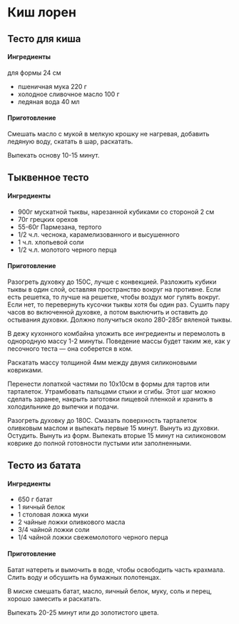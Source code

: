 # Киш лорен

## **Тесто для киша**

#### Ингредиенты

для формы 24 см

* пшеничная мука 220 г
* холодное сливочное масло 100 г
* ледяная вода 40 мл

#### Приготовление

Смешать масло с мукой в мелкую крошку не нагревая, добавить ледяную воду, скатать в шар, раскатать.

Выпекать основу 10-15 минут.

## Тыквенное тесто

#### Ингредиенты

* 900г мускатной тыквы, нарезанной кубиками со стороной 2 см
* 70г грецких орехов
* 55-60г Пармезана, тертого
* 1/2 ч.л. чеснока, карамелизованного и высушенного
* 1 ч.л. хлопьевой соли
* 1/2 ч.л. молотого черного перца

#### Приготовление

Разогреть духовку до 150С, лучше с конвекцией. Разложить кубики тыквы в один слой, оставляя пространство вокруг на противне. Если есть решетка, то лучше на решетке, чтобы воздух мог гулять вокруг. Если нет, то перевернуть кусочки тыквы хотя бы один раз. Сушить пару часов во включенной духовке, а потом выключить и оставить до остывания духовки. Должно получиться около 280-285г вяленой тыквы.

В дежу кухонного комбайна уложить все ингредиенты и перемолоть в однородную массу 1-2 минуты. Поведение массы будет таким же, как у песочного теста — она соберется в ком.

Раскатать массу толщиной 4мм между двумя силиконовыми ковриками.

Перенести лопаткой частями по 10х10см в формы для тартов или тарталеток. Утрамбовать пальцами стыки и сгибы. Этот шаг можно сделать заранее, накрыть заготовки пищевой пленкой и хранить в холодильнике до выпечки и подачи.

Разогреть духовку до 180С. Смазать поверхность тарталеток оливковым маслом и выпекать первые 15 минут. Вынуть из духовки. Остудить. Вынуть из форм. Выпекать вторые 15 минут на силиконовом коврике до полной готовности пустыми или заполненными.

## Тесто из батата

#### Ингредиенты

* 650 г батат 
* 1 яичный белок
* 1 столовая ложка муки
* 2 чайные ложки оливкового масла
* 3/4 чайной ложки соли
* 1/4 чайной ложки свежемолотого черного перца

#### Приготовление

Батат натереть и вымочить в воде, чтобы освободить часть крахмала. Слить воду и обсушить на бумажных полотенцах.

В миске смешать батат, масло, яичный белок, муку, соль и перец, хорошо замесить и раскатать.

Выпекать 20-25 минут или до золотистого цвета.
